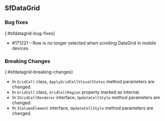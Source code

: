 ## SfDataGrid 

### Bug fixes 
{:#sfdatagrid-bug-fixes}

* \#171221 – Row is no longer selected when scrolling DataGrid in mobile devices. 

### Breaking Changes
{:#sfdatagrid-breaking-changes}

* In `GridCell` class, `ApplyGridCellVisualStates` method parameters are changed.
* In `GridCell` class, `GridCellRegion` property marked as internal. 
* In `IGridCellRenderer` interface, `UpdateCellStyle` method parameters are changed. 
* In `IColumnElement` interface, `UpdateCellStyle` method parameters are changed.

